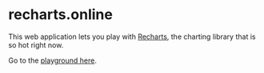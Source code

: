 # recharts.online

This web application lets you play with [Recharts](https://github.com/recharts/recharts), the charting library that is so hot right now. 

Go to the [playground here](http://www.recharts.online).
